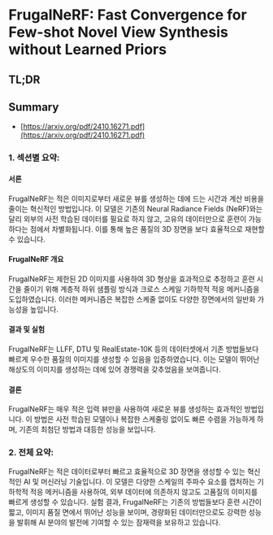# FrugalNeRF: Fast Convergence for Few-shot Novel View Synthesis without Learned Priors
## TL;DR
## Summary
- [https://arxiv.org/pdf/2410.16271.pdf](https://arxiv.org/pdf/2410.16271.pdf)

### 1. 섹션별 요약:

#### 서론
FrugalNeRF는 적은 이미지로부터 새로운 뷰를 생성하는 데에 드는 시간과 계산 비용을 줄이는 혁신적인 방법입니다. 이 모델은 기존의 Neural Radiance Fields (NeRF)와는 달리 외부의 사전 학습된 데이터를 필요로 하지 않고, 고유의 데이터만으로 훈련이 가능하다는 점에서 차별화됩니다. 이를 통해 높은 품질의 3D 장면을 보다 효율적으로 재현할 수 있습니다.

#### FrugalNeRF 개요
FrugalNeRF는 제한된 2D 이미지를 사용하여 3D 형상을 효과적으로 추정하고 훈련 시간을 줄이기 위해 계층적 하위 샘플링 방식과 크로스 스케일 기하학적 적응 메커니즘을 도입하였습니다. 이러한 메커니즘은 복잡한 스케줄 없이도 다양한 장면에서의 일반화 가능성을 높입니다.

#### 결과 및 실험
FrugalNeRF는 LLFF, DTU 및 RealEstate-10K 등의 데이터셋에서 기존 방법들보다 빠르게 우수한 품질의 이미지를 생성할 수 있음을 입증하였습니다. 이는 모델이 뛰어난 해상도의 이미지를 생성하는 데에 있어 경쟁력을 갖추었음을 보여줍니다.

#### 결론
FrugalNeRF는 매우 적은 입력 뷰만을 사용하여 새로운 뷰를 생성하는 효과적인 방법입니다. 이 방법은 사전 학습된 모델이나 복잡한 스케줄링 없이도 빠른 수렴을 가능하게 하며, 기존의 최첨단 방법과 대등한 성능을 보입니다.

### 2. 전체 요약:

FrugalNeRF는 적은 데이터로부터 빠르고 효율적으로 3D 장면을 생성할 수 있는 혁신적인 AI 및 머신러닝 기술입니다. 이 모델은 다양한 스케일의 주파수 요소를 캡처하는 기하학적 적응 메커니즘을 사용하여, 외부 데이터에 의존하지 않고도 고품질의 이미지를 빠르게 생성할 수 있습니다. 실험 결과, FrugalNeRF는 기존의 방법들보다 훈련 시간이 짧고, 이미지 품질 면에서 뛰어난 성능을 보이며, 경량화된 데이터만으로도 강력한 성능을 발휘해 AI 분야의 발전에 기여할 수 있는 잠재력을 보유하고 있습니다.